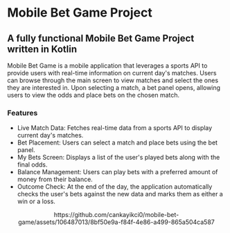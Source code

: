# Mobile Bet Game Project

## A fully functional Mobile Bet Game Project written in Kotlin

Mobile Bet Game is a mobile application that leverages a sports API to provide users with real-time information on current day's matches. Users can browse through the main screen to view matches and select the ones they are interested in. Upon selecting a match, a bet panel opens, allowing users to view the odds and place bets on the chosen match.

### Features
* Live Match Data: Fetches real-time data from a sports API to display current day's matches.
* Bet Placement: Users can select a match and place bets using the bet panel.
* My Bets Screen: Displays a list of the user's played bets along with the final odds.
* Balance Management: Users can play bets with a preferred amount of money from their balance.
* Outcome Check: At the end of the day, the application automatically checks the user's bets against the new data and marks them as either a win or a loss.


<p align="center">
  https://github.com/cankayikci0/mobile-bet-game/assets/106487013/8bf50e9a-f84f-4e86-a499-865a504ca587
</p>


